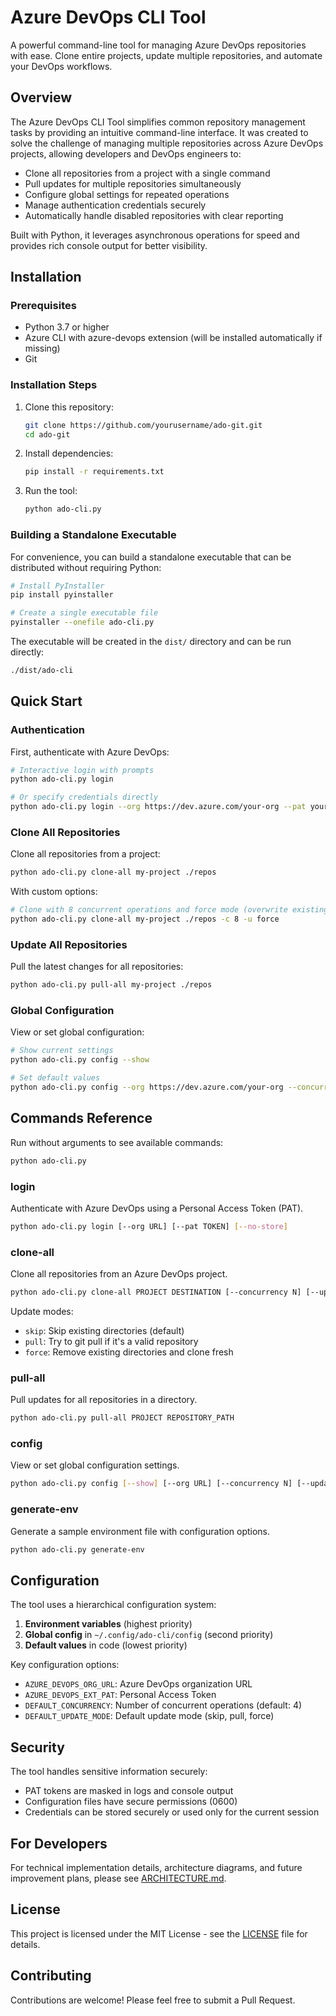 # Azure DevOps CLI Tool

A powerful command-line tool for managing Azure DevOps repositories with ease. Clone entire projects, update multiple repositories, and automate your DevOps workflows.

## Overview

The Azure DevOps CLI Tool simplifies common repository management tasks by providing an intuitive command-line interface. It was created to solve the challenge of managing multiple repositories across Azure DevOps projects, allowing developers and DevOps engineers to:

- Clone all repositories from a project with a single command
- Pull updates for multiple repositories simultaneously
- Configure global settings for repeated operations
- Manage authentication credentials securely
- Automatically handle disabled repositories with clear reporting

Built with Python, it leverages asynchronous operations for speed and provides rich console output for better visibility.

## Installation

### Prerequisites

- Python 3.7 or higher
- Azure CLI with azure-devops extension (will be installed automatically if missing)
- Git

### Installation Steps

1. Clone this repository:
   ```bash
   git clone https://github.com/yourusername/ado-git.git
   cd ado-git
   ```

2. Install dependencies:
   ```bash
   pip install -r requirements.txt
   ```

3. Run the tool:
   ```bash
   python ado-cli.py
   ```

### Building a Standalone Executable

For convenience, you can build a standalone executable that can be distributed without requiring Python:

```bash
# Install PyInstaller
pip install pyinstaller

# Create a single executable file
pyinstaller --onefile ado-cli.py
```

The executable will be created in the `dist/` directory and can be run directly:

```bash
./dist/ado-cli
```

## Quick Start

### Authentication

First, authenticate with Azure DevOps:

```bash
# Interactive login with prompts
python ado-cli.py login

# Or specify credentials directly
python ado-cli.py login --org https://dev.azure.com/your-org --pat your-pat
```

### Clone All Repositories

Clone all repositories from a project:

```bash
python ado-cli.py clone-all my-project ./repos
```

With custom options:

```bash
# Clone with 8 concurrent operations and force mode (overwrite existing repos)
python ado-cli.py clone-all my-project ./repos -c 8 -u force
```

### Update All Repositories

Pull the latest changes for all repositories:

```bash
python ado-cli.py pull-all my-project ./repos
```

### Global Configuration

View or set global configuration:

```bash
# Show current settings
python ado-cli.py config --show

# Set default values
python ado-cli.py config --org https://dev.azure.com/your-org --concurrency 16 --update-mode pull
```

## Commands Reference

Run without arguments to see available commands:

```bash
python ado-cli.py
```

### login

Authenticate with Azure DevOps using a Personal Access Token (PAT).

```bash
python ado-cli.py login [--org URL] [--pat TOKEN] [--no-store]
```

### clone-all

Clone all repositories from an Azure DevOps project.

```bash
python ado-cli.py clone-all PROJECT DESTINATION [--concurrency N] [--update-mode MODE]
```

Update modes:
- `skip`: Skip existing directories (default)
- `pull`: Try to git pull if it's a valid repository 
- `force`: Remove existing directories and clone fresh

### pull-all

Pull updates for all repositories in a directory.

```bash
python ado-cli.py pull-all PROJECT REPOSITORY_PATH
```

### config

View or set global configuration settings.

```bash
python ado-cli.py config [--show] [--org URL] [--concurrency N] [--update-mode MODE]
```

### generate-env

Generate a sample environment file with configuration options.

```bash
python ado-cli.py generate-env
```

## Configuration

The tool uses a hierarchical configuration system:

1. **Environment variables** (highest priority)
2. **Global config** in `~/.config/ado-cli/config` (second priority)
3. **Default values** in code (lowest priority)

Key configuration options:

- `AZURE_DEVOPS_ORG_URL`: Azure DevOps organization URL
- `AZURE_DEVOPS_EXT_PAT`: Personal Access Token
- `DEFAULT_CONCURRENCY`: Number of concurrent operations (default: 4)
- `DEFAULT_UPDATE_MODE`: Default update mode (skip, pull, force)

## Security

The tool handles sensitive information securely:
- PAT tokens are masked in logs and console output
- Configuration files have secure permissions (0600)
- Credentials can be stored securely or used only for the current session

## For Developers

For technical implementation details, architecture diagrams, and future improvement plans, please see [ARCHITECTURE.md](ARCHITECTURE.md).

## License

This project is licensed under the MIT License - see the [LICENSE](LICENSE) file for details.

## Contributing

Contributions are welcome! Please feel free to submit a Pull Request.